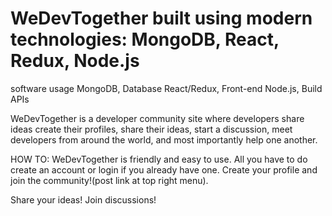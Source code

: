 # WeDevTogether built using modern technologies: MongoDB, React, Redux, Node.js

software usage
MongoDB, Database
React/Redux, Front-end
Node.js, Build APIs

WeDevTogether is a developer community site where developers share ideas create their profiles, share their ideas, start a discussion, meet developers from around the world, and most importantly help one another.

HOW TO:
  WeDevTogether is friendly and easy to use. All you have to do create an account or login if you already have one. Create your profile and join the community!(post link at top right menu).
  
  Share your ideas! Join discussions!
